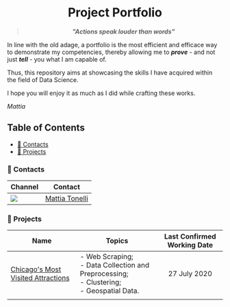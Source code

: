 <h1 align="center"> Project Portfolio </h1>

> <p align="center"> <i><b> "Actions speak louder than words" </i></b></p>

In line with the old adage, a portfolio is the most efficient and efficace way to demonstrate my competencies, thereby allowing me to ***prove*** - and not just ***tell*** - you what I am capable of.

Thus, this repository aims at showcasing the skills I have acquired within the field of Data Science.

I hope you will enjoy it as much as I did while crafting these works.

*Mattia*

## Table of Contents
* [📱 Contacts](#-contacts)
* [📝 Projects](#-projects)

### 📱 Contacts

Channel | Contact
------------ | -------------
<img src="https://img.shields.io/badge/linkedin-%230077B5.svg?&style=for-the-badge&logo=linkedin&logoColor=white" /> | [Mattia Tonelli](https://www.linkedin.com/in/mattia-tonelli-224199105/)

### 📝 Projects

<center>

| Name                            | Topics                                                                                | Last Confirmed Working Date
|------------------------------------|---------------------------------------------------------------------------------------| :----------: |
| [Chicago's Most Visited Attractions](https://github.com/mattiatonelli/ds_portfolio/blob/master/Clustering/Chicago%20Taxi%20-%20Scraping%20and%20Clustering.ipynb) | - Web Scraping; <br> - Data Collection and Preprocessing; <br> - Clustering; <br> - Geospatial Data. | <center> 27 July 2020 </center> |
|                                    |         |     

</center>

